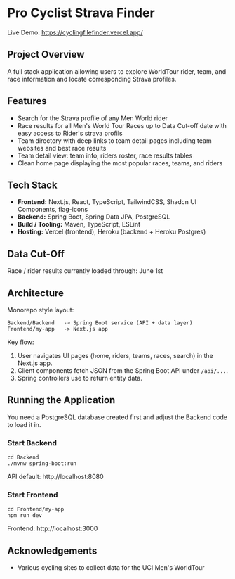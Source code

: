# Pro Cyclist Strava Finder

Live Demo: https://cyclingfilefinder.vercel.app/

## Project Overview
A full stack application allowing users to explore WorldTour rider, team, and race information and locate corresponding Strava profiles. 

## Features
- Search for the Strava profile of any Men World rider
- Race results for all Men's World Tour Races up to Data Cut-off date with easy access to Rider's strava profils 
- Team directory with deep links to team detail pages including team websites and best race results
- Team detail view: team info, riders roster, race results tables
- Clean home page displaying the most popular races, teams, and riders

## Tech Stack
- **Frontend:** Next.js, React, TypeScript, TailwindCSS, Shadcn UI Components, flag-icons
- **Backend:** Spring Boot, Spring Data JPA, PostgreSQL
- **Build / Tooling:** Maven, TypeScript, ESLint
- **Hosting:** Vercel (frontend), Heroku (backend + Heroku Postgres)

## Data Cut-Off
Race / rider results currently loaded through: June 1st 

## Architecture
Monorepo style layout:

```
Backend/Backend   -> Spring Boot service (API + data layer)
Frontend/my-app   -> Next.js app
```

Key flow:
1. User navigates UI pages (home, riders, teams, races, search) in the Next.js app.
2. Client components fetch JSON from the Spring Boot API under `/api/...`.
3. Spring controllers use to return entity data.


## Running the Application
You need a PostgreSQL database created first and adjust the Backend code to load it in. 

### Start Backend
```
cd Backend
./mvnw spring-boot:run
```
API default: http://localhost:8080

### Start Frontend
```
cd Frontend/my-app
npm run dev
```
Frontend: http://localhost:3000


## Acknowledgements
- Various cycling sites to collect data for the UCI Men's WorldTour
